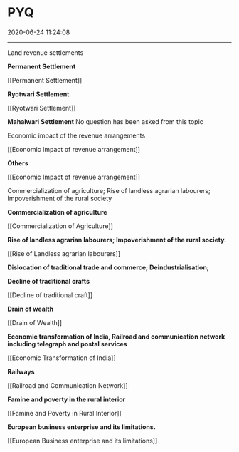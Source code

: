 ﻿# PYQ
2020-06-24 11:24:08
            
---


Land revenue settlements


**Permanent Settlement**

[[Permanent Settlement]]





**Ryotwari Settlement**

[[Ryotwari Settlement]]



**Mahalwari Settlement**
No question has been asked from this topic


Economic impact of the revenue arrangements

[[Economic Impact of revenue arrangement]]


**Others**


[[Economic Impact of revenue arrangement]]

Commercialization of agriculture; Rise of landless agrarian labourers;
Impoverishment of the rural society




**Commercialization of agriculture**


[[Commercialization of Agriculture]]


**Rise of landless agrarian labourers; Impoverishment of the rural society.**

[[Rise of Landless agrarian labourers]]

**Dislocation of traditional trade and commerce; Deindustrialisation;**

**Decline of traditional crafts**


[[Decline of traditional craft]]

**Drain of wealth**


[[Drain of Wealth]]



**Economic transformation of India, Railroad and communication network**
**including telegraph and postal services**


[[Economic Transformation of India]]

**Railways**


[[Railroad and Communication Network]]


**Famine and poverty in the rural interior**

[[Famine and Poverty in Rural Interior]]


**European business enterprise and its limitations.**


[[European Business enterprise and its limitations]]










